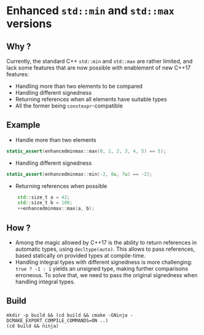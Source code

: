 # Enhanced `std::min` and `std::max` versions

## Why ?

Currently, the standard C++ `std::min` and `std::max` are rather limited, and lack some features that are now possible with enablement of new C++17 features:

* Handling more than two elements to be compared
* Handling different signedness
* Returning references when all elements have suitable types
* All the former being `constexpr`-compatible

## Example

* Handle more than two elements
```c++
static_assert(enhancedminmax::max(0, 1, 2, 3, 4, 5) == 5);
```

* Handling different signedness
```c++
static_assert(enhancedminmax::min(-2, 0u, 7u) == -2);
```

* Returning references when possible
```c++
    std::size_t a = 42;
    std::size_t b = 100;
    ++enhancedminmax::max(a, b);
```

## How ?

- Among the magic allowed by C++17 is the ability to return references in automatic types, using `decltype(auto)`. This allows to pass references, based statically on provided types at compile-time.
- Handling integral types with different signedness is more challenging: `true ? -1 : 1` yields an unsigned type, making further comparisons erroneous. To solve that, we need to pass the original signedness when handling integral types.

## Build

```shell
mkdir -p build && (cd build && cmake -GNinja -DCMAKE_EXPORT_COMPILE_COMMANDS=ON ..)
(cd build && ninja)
```

